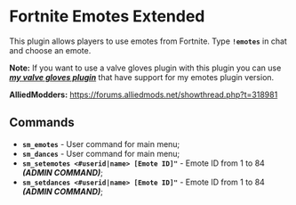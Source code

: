 # Fortnite Emotes Extended

This plugin allows players to use emotes from Fortnite. Type **`!emotes`** in chat and choose an emote.

**Note:** If you want to use a valve gloves plugin with this plugin you can use ***[my valve gloves plugin](https://github.com/Franc1sco/Franug-CSGO-Gloves)*** that have support for my emotes plugin version.

**AlliedModders:** https://forums.alliedmods.net/showthread.php?t=318981

## Commands
- **`sm_emotes`** - User command for main menu;
- **`sm_dances`** - User command for main menu;
- **`sm_setemotes <#userid|name> [Emote ID]"`** - Emote ID from 1 to 84 ***(ADMIN COMMAND)***;
- **`sm_setdances <#userid|name> [Emote ID]"`** - Emote ID from 1 to 84 ***(ADMIN COMMAND)***;
